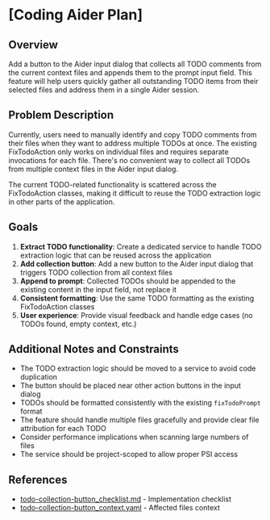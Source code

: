 # [Coding Aider Plan]

## Overview

Add a button to the Aider input dialog that collects all TODO comments from the current context files and appends them to the prompt input field. This feature will help users quickly gather all outstanding TODO items from their selected files and address them in a single Aider session.

## Problem Description

Currently, users need to manually identify and copy TODO comments from their files when they want to address multiple TODOs at once. The existing FixTodoAction only works on individual files and requires separate invocations for each file. There's no convenient way to collect all TODOs from multiple context files in the Aider input dialog.

The current TODO-related functionality is scattered across the FixTodoAction classes, making it difficult to reuse the TODO extraction logic in other parts of the application.

## Goals

1. **Extract TODO functionality**: Create a dedicated service to handle TODO extraction logic that can be reused across the application
2. **Add collection button**: Add a new button to the Aider input dialog that triggers TODO collection from all context files
3. **Append to prompt**: Collected TODOs should be appended to the existing content in the input field, not replace it
4. **Consistent formatting**: Use the same TODO formatting as the existing FixTodoAction classes
5. **User experience**: Provide visual feedback and handle edge cases (no TODOs found, empty context, etc.)

## Additional Notes and Constraints

- The TODO extraction logic should be moved to a service to avoid code duplication
- The button should be placed near other action buttons in the input dialog
- TODOs should be formatted consistently with the existing `fixTodoPrompt` format
- The feature should handle multiple files gracefully and provide clear file attribution for each TODO
- Consider performance implications when scanning large numbers of files
- The service should be project-scoped to allow proper PSI access

## References

- [todo-collection-button_checklist.md](todo-collection-button_checklist.md) - Implementation checklist
- [todo-collection-button_context.yaml](todo-collection-button_context.yaml) - Affected files context
